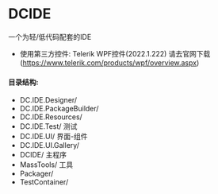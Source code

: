 # DCIDE
一个为轻/低代码配套的IDE

* 使用第三方控件: Telerik WPF控件(2022.1.222) 请去官网下载(https://www.telerik.com/products/wpf/overview.aspx)

#### 目录结构:
- DC.IDE.Designer/          
- DC.IDE.PackageBuilder/    
- DC.IDE.Resources/
- DC.IDE.Test/              测试
- DC.IDE.UI/                界面-组件
- DC.IDE.UI.Gallery/
- DCIDE/                    主程序
- MassTools/                工具
- Packager/
- TestContainer/
